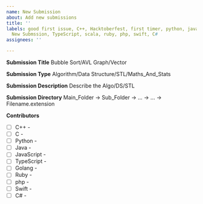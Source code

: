 ```yaml
---
name: New Submission
about: Add new submissions
title: ''
labels: good first issue, C++, Hacktoberfest, first timer, python, java, javascript,
  New Submssion, TypeScript, scala, ruby, php, swift, C#
assignees: ''

---
```


**Submission Title**
Bubble Sort/AVL Graph/Vector

**Submission Type**
Algorithm/Data Structure/STL/Maths_And_Stats

**Submission Description**
Describe the Algo/DS/STL

**Submission Directory**
Main_Folder -> Sub_Folder -> ... -> ... -> Filename.extension

**Contributors**

- [ ]  C++ -
- [ ]  C -
- [ ]  Python -
- [ ] Java - 
- [ ] JavaScript -
- [ ] TypeScript -
- [ ] Golang -
- [ ] Ruby -
- [ ] php -
- [ ] Swift -
- [ ] C# -
